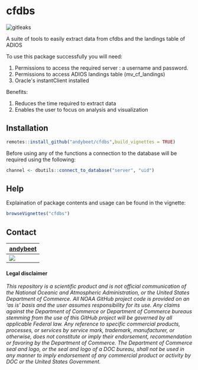 # cfdbs

![gitleaks](https://github.com/andybeet/cfdbs/workflows/gitleaks/badge.svg)


A suite of tools to easily extract data from cfdbs and the landings table of ADIOS

To use this package successfully you will need:

1. Permissions to access the required server : a username and password.
2. Permissions to access ADIOS landings table (mv_cf_landings)
3. Oracle's instantClient installed

Benefits: 

1. Reduces the time required to extract data
2. Enables the user to focus on analysis and visualization

## Installation

```r 
remotes::install_github("andybeet/cfdbs",build_vignettes = TRUE)
```

Before using any of the functions a connection to the database will be required using the following:

```r 
channel <- dbutils::connect_to_database("server", "uid")
```


## Help

Explaination of package contents and usage can be found in the vignette:

``` r
browseVignettes("cfdbs")
```


## Contact

| [andybeet](https://github.com/andybeet)        
| ----------------------------------------------------------------------------------------------- 
| [![](https://avatars1.githubusercontent.com/u/22455149?s=100&v=4)](https://github.com/andybeet) | 



#### Legal disclaimer

*This repository is a scientific product and is not official
communication of the National Oceanic and Atmospheric Administration, or
the United States Department of Commerce. All NOAA GitHub project code
is provided on an ‘as is’ basis and the user assumes responsibility for
its use. Any claims against the Department of Commerce or Department of
Commerce bureaus stemming from the use of this GitHub project will be
governed by all applicable Federal law. Any reference to specific
commercial products, processes, or services by service mark, trademark,
manufacturer, or otherwise, does not constitute or imply their
endorsement, recommendation or favoring by the Department of Commerce.
The Department of Commerce seal and logo, or the seal and logo of a DOC
bureau, shall not be used in any manner to imply endorsement of any
commercial product or activity by DOC or the United States Government.*




